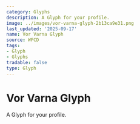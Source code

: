 ```yaml
---
category: Glyphs
description: A Glyph for your profile.
image: ../images/vor-varna-glyph-2b13ca9e31.png
last_updated: '2025-09-17'
name: Vor Varna Glyph
source: WFCD
tags:
- Glyph
- Glyphs
tradable: false
type: Glyph
---
```


# Vor Varna Glyph

A Glyph for your profile.

